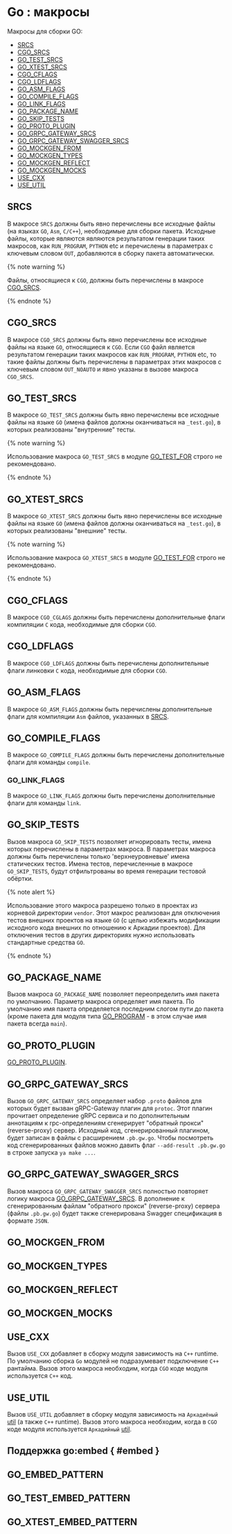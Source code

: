# Go : макросы

Макросы для сборки GO:
- [SRCS](#srcs)
- [CGO_SRCS](#cgo_srcs)
- [GO_TEST_SRCS](#go_test_srcs)
- [GO_XTEST_SRCS](#go_xtest_srcs)
- [CGO_CFLAGS](#cgo_cflags)
- [CGO_LDFLAGS](#cgo_ldflags)
- [GO_ASM_FLAGS](#go_asm_flags)
- [GO_COMPILE_FLAGS](#go_compile_flags)
- [GO_LINK_FLAGS](#go_link_flags)
- [GO_PACKAGE_NAME](#go_package_name)
- [GO_SKIP_TESTS](#go_skip_tests)
- [GO_PROTO_PLUGIN](#go_proto_plugin)
- [GO_GRPC_GATEWAY_SRCS](#go_grpc_gateway_srcs)
- [GO_GRPC_GATEWAY_SWAGGER_SRCS](#go_grpc_gateway_swagger_srcs)
- [GO_MOCKGEN_FROM](#go_mockgen_from)
- [GO_MOCKGEN_TYPES](#go_mockgen_types)
- [GO_MOCKGEN_REFLECT](#go_mockgen_reflect)
- [GO_MOCKGEN_MOCKS](#go_mockgen_mocks)
- [USE_CXX](#use_cxx)
- [USE_UTIL](#use_util)

## SRCS
В макросе `SRCS` должны быть явно перечислены все исходные файлы (на языках `GO`, `Asm`, `C/C++`), необходимые для сборки пакета. Исходные файлы, которые являются являются результатом генерации таких макросов, как `RUN_PROGRAM`, `PYTHON` etc и перечислены в параметрах с ключевым словом `OUT`, добавляются в сборку пакета автоматически.

{% note warning %}

Файлы, относящиеся к `CGO`, должны быть перечислены в макросе [CGO_SRCS](#cgo_srcs).

{% endnote %}

## CGO_SRCS
В макросе `CGO_SRCS` должны быть явно перечислены все исходные файлы на языке `GO`, относящиеся к `CGO`. Если `CGO` файл является результатом генерации таких макросов как `RUN_PROGRAM`, `PYTHON` etc, то такие файлы должны быть перечислены в параметрах этих макросов с ключевым словом `OUT_NOAUTO` и явно указаны в вызове макроса `CGO_SRCS`.

## GO_TEST_SRCS
В макросе `GO_TEST_SRCS` должны быть явно перечислены все исходные файлы на языке `GO` (имена файлов должны оканчиваться на `_test.go`), в которых реализованы "внутренние" тесты.

{% note warning %}

Использование макроса `GO_TEST_SRCS` в модуле [GO_TEST_FOR](modules.md#go_test_for) строго не рекомендовано.

{% endnote %}

## GO_XTEST_SRCS
В макросе `GO_XTEST_SRCS` должны быть явно перечислены все исходные файлы на языке `GO` (имена файлов должны оканчиваться на `_test.go`), в которых реализованы "внешние" тесты.

{% note warning %}

Использование макроса `GO_XTEST_SRCS` в модуле [GO_TEST_FOR](modules.md#go_test_for) строго не рекомендовано.

{% endnote %}

## CGO_CFLAGS
В макросе `CGO_CGLAGS` должны быть перечислены дополнительные флаги компиляции `C` кода, необходимые для сборки `CGO`.

## CGO_LDFLAGS
В макросе `CGO_LDFLAGS` должны быть перечислены дополнительные флаги линковки `C` кода, необходимые для сборки `CGO`.

## GO_ASM_FLAGS
В макросе `GO_ASM_FLAGS` должны быть перечислены дополнительные флаги для компиляции `Asm` файлов, указанных в [SRCS](#srcs).

## GO_COMPILE_FLAGS
В макросе `GO_COMPILE_FLAGS` должны быть перечислены дополнительные флаги для команды `compile`.

### GO_LINK_FLAGS
В макросе `GO_LINK_FLAGS` должны быть перечислены дополнительные флаги для команды `link`.

## GO_SKIP_TESTS
Вызов макроса `GO_SKIP_TESTS` позволяет игнорировать тесты, имена которых перечислены в параметрах макроса. В параметрах макроса должны быть перечислены только 'верхнеуровневые' имена статических тестов. Имена тестов, перечисленные в макросе `GO_SKIP_TESTS`, будут отфильтрованы во время генерации тестовой обёртки.

{% note alert %}

Использование этого макроса разрешено только в проектах из корневой директории `vendor`. Этот макрос реализован для отключения тестов  внешних проектов на языке `GO` (с целью избежать модификации исходного кода внешних по отношению к Аркадии проектов). Для отключения тестов в других директориях нужно использовать стандартные средства `GO`.

{% endnote %}

## GO_PACKAGE_NAME
Вызов макроса `GO_PACKAGE_NAME` позволяет переопределить имя пакета по умолчанию. Параметр макроса определяет имя пакета. По умолчанию имя пакета определяется последним слогом пути до пакета (кроме пакета для модуля типа [GO_PROGRAM](modules.md#go_program) - в этом случае имя пакета всегда `main`).

## GO_PROTO_PLUGIN
[GO_PROTO_PLUGIN](../proto/macros.md#go_proto_plugin).

## GO_GRPC_GATEWAY_SRCS
Вызов `GO_GRPC_GATEWAY_SRCS` определяет набор `.proto` файлов для которых будет вызван gRPC-Gateway плагин для `protoc`. Этот плагин прочитает определение gRPC сервиса и по дополнительным аннотациям к rpc-определениям сгенерирует "обратный прокси" (reverse-proxy) сервер. Исходный код, сгенерированный плагином, будет записан в файлы с расширением `.pb.gw.go`. Чтобы посмотреть код сгенерированных файлов можно давить флаг `--add-result .pb.gw.go` в строке запуска `ya make ...`.

## GO_GRPC_GATEWAY_SWAGGER_SRCS
Вызов макроса `GO_GRPC_GATEWAY_SWAGGER_SRCS` полностью повторяет логику макроса [GO_GRPC_GATEWAY_SRCS](#go_grpc_gateway_srcs). В дополнение к сгенерированным файлам "обратного прокси" (reverse-proxy) сервера (файлы `.pb.gw.go`) будет также сгенерирована Swagger спецификация в формате `JSON`.

## GO_MOCKGEN_FROM

## GO_MOCKGEN_TYPES

## GO_MOCKGEN_REFLECT

## GO_MOCKGEN_MOCKS

## USE_CXX
Вызов `USE_CXX` добавляет в сборку модуля зависимость на `C++` runtime. По умолчанию сборка `Go` модулей не подразумевает подключение `C++` рантайма. Вызов этого макроса необходим, когда `CGO` коде модуля используется `C++` код.

## USE_UTIL
Вызов `USE_UTIL` добавляет в сборку модуля зависимость на `Аркадиёный` [util](https://a.yandex-team.ru/arc/trunk/arcadia/util) (а также `C++` runtime). Вызов этого макроса необходим, когда в `CGO` коде модуля используется `Аркадийный` [util](https://a.yandex-team.ru/arc/trunk/arcadia/util).

## Поддержка go:embed { #embed }

## GO_EMBED_PATTERN



## GO_TEST_EMBED_PATTERN


## GO_XTEST_EMBED_PATTERN